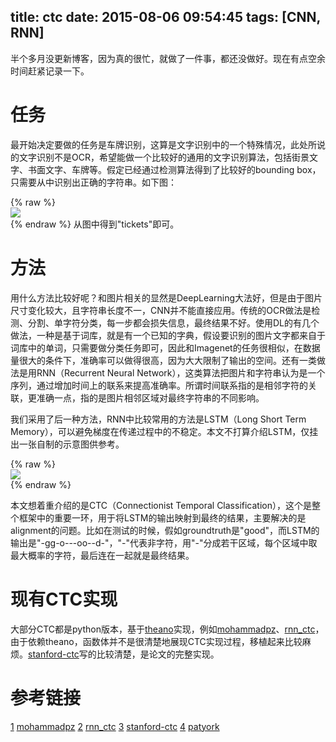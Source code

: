 title: ctc
date: 2015-08-06 09:54:45
tags: [CNN, RNN]
---

半个多月没更新博客，因为真的很忙，就做了一件事，都还没做好。现在有点空余时间赶紧记录一下。

# 任务

最开始决定要做的任务是车牌识别，这算是文字识别中的一个特殊情况，此处所说的文字识别不是OCR，希望能做一个比较好的通用的文字识别算法，包括街景文字、书面文字、车牌等。假定已经通过检测算法得到了比较好的bounding box，只需要从中识别出正确的字符串。如下图：

{% raw %}
<img src="http://i3.tietuku.com/d545e6fa2552313d.jpg" style="display:block;margin:auto"/>
{% endraw %}
从图中得到"tickets"即可。

<!-- more -->
# 方法

用什么方法比较好呢？和图片相关的显然是DeepLearning大法好，但是由于图片尺寸变化较大，且字符串长度不一，CNN并不能直接应用。传统的OCR做法是检测、分割、单字符分类，每一步都会损失信息，最终结果不好。使用DL的有几个做法，一种是基于词库，就是有一个已知的字典，假设要识别的图片文字都来自于词库中的单词，只需要做分类任务即可，因此和Imagenet的任务很相似，在数据量很大的条件下，准确率可以做得很高，因为大大限制了输出的空间。还有一类做法是用RNN（Recurrent Neural Network），这类算法把图片和字符串认为是一个序列，通过增加时间上的联系来提高准确率。所谓时间联系指的是相邻字符的关联，更准确一点，指的是图片相邻区域对最终字符串的不同影响。

我们采用了后一种方法，RNN中比较常用的方法是LSTM（Long Short Term Memory），可以避免梯度在传递过程中的不稳定。本文不打算介绍LSTM，仅挂出一张自制的示意图供参考。

{% raw %}
<img src="http://i1.tietuku.com/20fbb55c61fcfc06.png" style="display:block;margin:auto"/>
{% endraw %}

本文想着重介绍的是CTC（Connectionist Temporal Classification），这个是整个框架中的重要一环，用于将LSTM的输出映射到最终的结果，主要解决的是alignment的问题。比如在测试的时候，假如groundtruth是"good"，而LSTM的输出是"-gg-o---oo--d-"，"-"代表非字符，用"-"分成若干区域，每个区域中取最大概率的字符，最后连在一起就是最终结果。

# 现有CTC实现

大部分CTC都是python版本，基于[theano](https://github.com/gwtaylor/theano-rnn)实现，例如[mohammadpz][1]、[rnn_ctc][2]，由于依赖theano，函数体并不是很清楚地展现CTC实现过程，移植起来比较麻烦。[stanford-ctc][3]写的比较清楚，是论文的完整实现。

# 参考链接
[1] [mohammadpz][1]
[2] [rnn_ctc][2]
[3] [stanford-ctc][3]
[4] [patyork][4]

[1]: https://github.com/mohammadpz/CTC-Connectionist-Temporal-Classification/tree/master "mohammadpz"
[2]: https://github.com/rakeshvar/rnn_ctc "rnn_ctc"
[3]: https://github.com/amaas/stanford-ctc "stanford-ctc"
[4]: https://github.com/patyork/connectionist-temporal-classification